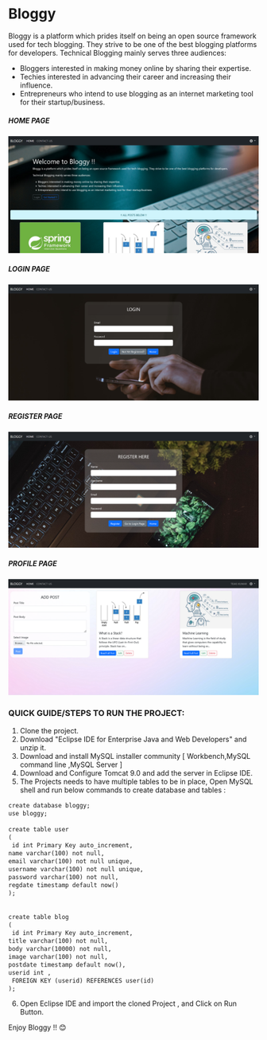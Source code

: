 # Bloggy
Bloggy is a platform which prides itself on being an open source framework used for tech blogging. They strive to be one of the best blogging platforms for developers.
Technical Blogging mainly serves three audiences: 
* Bloggers interested in making money online by sharing their expertise.
* Techies interested in advancing their career and increasing their influence.
* Entrepreneurs who intend to use blogging as an internet marketing tool for their startup/business.
 
##### HOME PAGE
![Home](Screenshots/Home.PNG)

##### LOGIN PAGE
![Login](Screenshots/Login.PNG)

##### REGISTER PAGE
![Register](Screenshots/Register.PNG)

##### PROFILE PAGE
![Profile](Screenshots/Profile.PNG)

### QUICK GUIDE/STEPS TO RUN THE PROJECT:
1. Clone the project.
2. Download "Eclipse IDE for Enterprise Java and Web Developers" and unzip it.
3. Download and install MySQL installer community [ Workbench,MySQL command line ,MySQL Server ]
4. Download and Configure Tomcat 9.0 and add the server in Eclipse IDE.
5. The Projects needs to have multiple tables to be in place, Open MySQL shell and run below commands to create database and tables :

```
create database bloggy;
use bloggy;

create table user
(
 id int Primary Key auto_increment, 
name varchar(100) not null,
email varchar(100) not null unique,
username varchar(100) not null unique,
password varchar(100) not null,
regdate timestamp default now()
);


create table blog
(
 id int Primary Key auto_increment, 
title varchar(100) not null,
body varchar(10000) not null,
image varchar(100) not null,
postdate timestamp default now(),
userid int ,
 FOREIGN KEY (userid) REFERENCES user(id)
);
```


6. Open Eclipse IDE and import the cloned Project , and Click on Run Button.

Enjoy Bloggy !! 😊

